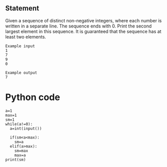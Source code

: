 ## Statement
Given a sequence of distinct non-negative integers, where each number is written in a separate line. The sequence ends with 0. Print the second largest element in this sequence. It is guaranteed that the sequence has at least two elements.
```
Example input
1
7
9
0

Example output
7
```
# Python code
```
a=1
max=1
sm=1
while(a!=0):
  a=int(input())
  
  if(sm<a<max):
    sm=a
  elif(a>max):
    sm=max
    max=a
print(sm)
```

